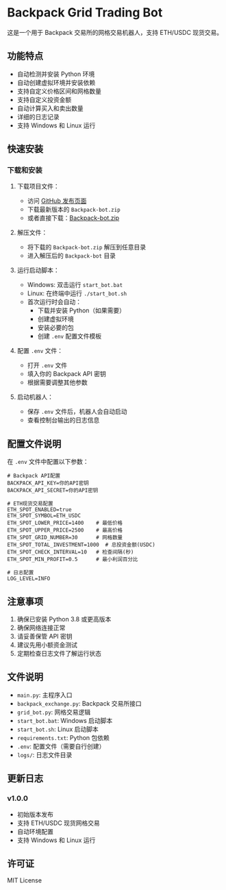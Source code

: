 # Backpack Grid Trading Bot

这是一个用于 Backpack 交易所的网格交易机器人，支持 ETH/USDC 现货交易。

## 功能特点

- 自动检测并安装 Python 环境
- 自动创建虚拟环境并安装依赖
- 支持自定义价格区间和网格数量
- 支持自定义投资金额
- 自动计算买入和卖出数量
- 详细的日志记录
- 支持 Windows 和 Linux 运行

## 快速安装

### 下载和安装

1. 下载项目文件：
   - 访问 [GitHub 发布页面](https://github.com/Dazmon00/Backpack-bot/releases)
   - 下载最新版本的 `Backpack-bot.zip`
   - 或者直接下载：[Backpack-bot.zip](https://github.com/Dazmon00/Backpack-bot/archive/refs/heads/main.zip)

2. 解压文件：
   - 将下载的 `Backpack-bot.zip` 解压到任意目录
   - 进入解压后的 `Backpack-bot` 目录

3. 运行启动脚本：
   - Windows: 双击运行 `start_bot.bat`
   - Linux: 在终端中运行 `./start_bot.sh`
   - 首次运行时会自动：
     - 下载并安装 Python（如果需要）
     - 创建虚拟环境
     - 安装必要的包
     - 创建 `.env` 配置文件模板

4. 配置 `.env` 文件：
   - 打开 `.env` 文件
   - 填入你的 Backpack API 密钥
   - 根据需要调整其他参数

5. 启动机器人：
   - 保存 `.env` 文件后，机器人会自动启动
   - 查看控制台输出的日志信息

## 配置文件说明

在 `.env` 文件中配置以下参数：

```env
# Backpack API配置
BACKPACK_API_KEY=你的API密钥
BACKPACK_API_SECRET=你的API密钥

# ETH现货交易配置
ETH_SPOT_ENABLED=true
ETH_SPOT_SYMBOL=ETH_USDC
ETH_SPOT_LOWER_PRICE=1400    # 最低价格
ETH_SPOT_UPPER_PRICE=2500    # 最高价格
ETH_SPOT_GRID_NUMBER=30      # 网格数量
ETH_SPOT_TOTAL_INVESTMENT=1000  # 总投资金额(USDC)
ETH_SPOT_CHECK_INTERVAL=10   # 检查间隔(秒)
ETH_SPOT_MIN_PROFIT=0.5      # 最小利润百分比

# 日志配置
LOG_LEVEL=INFO
```

## 注意事项

1. 确保已安装 Python 3.8 或更高版本
2. 确保网络连接正常
3. 请妥善保管 API 密钥
4. 建议先用小额资金测试
5. 定期检查日志文件了解运行状态

## 文件说明

- `main.py`: 主程序入口
- `backpack_exchange.py`: Backpack 交易所接口
- `grid_bot.py`: 网格交易逻辑
- `start_bot.bat`: Windows 启动脚本
- `start_bot.sh`: Linux 启动脚本
- `requirements.txt`: Python 包依赖
- `.env`: 配置文件（需要自行创建）
- `logs/`: 日志文件目录

## 更新日志

### v1.0.0
- 初始版本发布
- 支持 ETH/USDC 现货网格交易
- 自动环境配置
- 支持 Windows 和 Linux 运行

## 许可证

MIT License 
